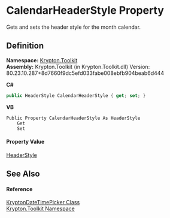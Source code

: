# CalendarHeaderStyle Property


Gets and sets the header style for the month calendar.



## Definition
**Namespace:** <a href="79d2eac2-21f4-54ff-7552-b20c33c30600.md">Krypton.Toolkit</a>  
**Assembly:** Krypton.Toolkit (in Krypton.Toolkit.dll) Version: 80.23.10.287+8d7660f9dc5efd033fabe008ebfb904beab6d444

**C#**
``` C#
public HeaderStyle CalendarHeaderStyle { get; set; }
```
**VB**
``` VB
Public Property CalendarHeaderStyle As HeaderStyle
	Get
	Set
```



#### Property Value
<a href="e6d51a81-4631-7272-a3b6-453318f56060.md">HeaderStyle</a>

## See Also


#### Reference
<a href="d5f4ef00-45c7-03b8-460f-4b57e8740f0e.md">KryptonDateTimePicker Class</a>  
<a href="79d2eac2-21f4-54ff-7552-b20c33c30600.md">Krypton.Toolkit Namespace</a>  
